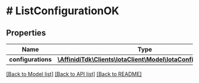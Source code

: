 # # ListConfigurationOK

## Properties

Name | Type | Description | Notes
------------ | ------------- | ------------- | -------------
**configurations** | [**\AffinidiTdk\Clients\IotaClient\Model\IotaConfigurationDto[]**](IotaConfigurationDto.md) |  |

[[Back to Model list]](../../README.md#models) [[Back to API list]](../../README.md#endpoints) [[Back to README]](../../README.md)
